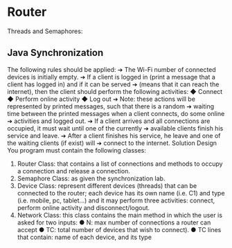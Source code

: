 # Router
Threads and Semaphores:
 ## Java Synchronization
 
 
The following rules should be applied:
➔ The Wi-Fi number of connected devices is initially empty.
➔ If a client is logged in (print a message that a client has logged in) and if it can be served
➔ (means that it can reach the internet), then the client should perform the following
activities:
◆ Connect
◆ Perform online activity
◆ Log out
➔ Note: these actions will be represented by printed messages, such that there is a
random
➔ waiting time between the printed messages when a client connects, do some online
➔ activities and logged out.
➔ If a client arrives and all connections are occupied, it must wait until one of the currently
➔ available clients finish his service and leave.
➔ After a client finishes his service, he leave and one of the waiting clients (if exist) will
➔ connect to the internet.
Solution Design
You program must contain the following classes:
1. Router Class: that contains a list of connections and methods to occupy a
connection and release a connection.
2. Semaphore Class: as given the synchronization lab.
3. Device Class: represent different devices (threads) that can be connected to the
router;
each device has its own name (i.e. C1) and type (i.e. mobile, pc, tablet...) and it may
perform three activities: connect, perform online activity and disconnect/logout.
4. Network Class: this class contains the main method in which the user is asked
for two
inputs:
● N: max number of connections a router can accept
● TC: total number of devices that wish to connect).
● TC lines that contain: name of each device, and its type
